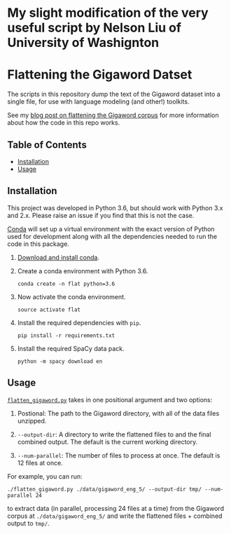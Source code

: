 # My slight modification of the very useful script by Nelson Liu of University of Washignton

# Flattening the Gigaword Datset

The scripts in this repository dump the text of the Gigaword dataset into a single file, for use 
with language modeling (and other!) toolkits.

See my [blog post on flattening the Gigaword corpus](https://blog.nelsonliu.me/2017/09/23/flattening-the-gigaword-corpus/) for 
more information about how the code in this repo works.

## Table of Contents

- [Installation](#installation)
- [Usage](#usage)

## Installation
This project was developed in Python 3.6, but should work with Python 3.x and 2.x.
Please raise an issue if you find that this is not the case.

[Conda](https://conda.io/) will set up a virtual environment with the exact
version of Python used for development along with all the dependencies
needed to run the code in this package.

1.  [Download and install conda](https://conda.io/docs/download.html).

2.  Create a conda environment with Python 3.6.

    ```
    conda create -n flat python=3.6
    ```

3.  Now activate the conda environment.

    ```
    source activate flat
    ```

4.  Install the required dependencies with `pip`.

    ```
    pip install -r requirements.txt
    ```

5.  Install the required SpaCy data pack.
    ```
    python -m spacy download en
    ```
    
## Usage

[`flatten_gigaword.py`](./flatten_gigaword.py) takes in one positional argument and two options:

1.  Postional: The path to the Gigaword directory, with all of the data files unzipped.

2.  `--output-dir`: A directory to write the flattened files to and the final combined output. 
    The default is the current working directory.

3. `--num-parallel`: The number of files to process at once.
   The default is 12 files at once.
   
For example, you can run:

```
./flatten_gigaword.py ./data/gigaword_eng_5/ --output-dir tmp/ --num-parallel 24
```

to extract data (in parallel, processing 24 files at a time) from the Gigaword corpus 
at `./data/gigaword_eng_5/` and write the flattened files + combined output to `tmp/`. 
